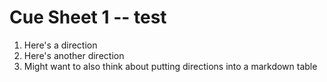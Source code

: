 

# Cue Sheet 1 -- test

1. Here's a direction
2. Here's another direction
3. Might want to also think about putting directions into a markdown table



